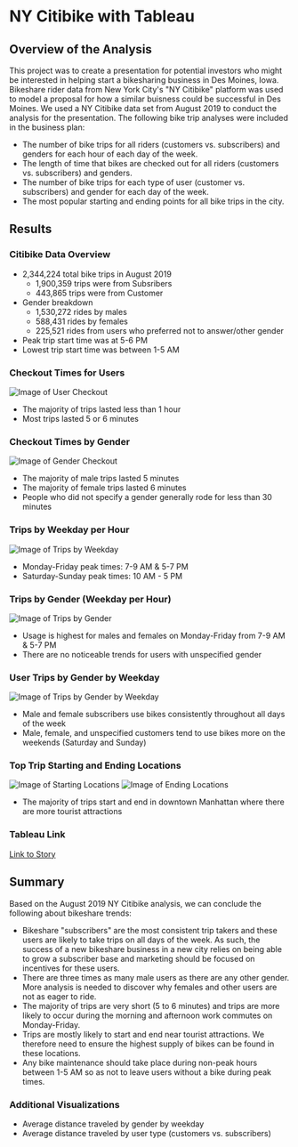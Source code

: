 # NY Citibike with Tableau

## Overview of the Analysis
This project was to create a presentation for potential investors who might be interested in helping start a bikesharing business in Des Moines, Iowa. Bikeshare rider data from New York City's "NY Citibike" platform was used to model a proposal for how a similar buisness could be successful in Des Moines. We used a NY Citibike data set from August 2019 to conduct the analysis for the presentation. The following bike trip analyses were included in the business plan:
- The number of bike trips for all riders (customers vs. subscribers) and genders for each hour of each day of the week.
- The length of time that bikes are checked out for all riders (customers vs. subscribers) and genders.
- The number of bike trips for each type of user (customer vs. subscribers) and gender for each day of the week.
- The most popular starting and ending points for all bike trips in the city.

## Results
### Citibike Data Overview
- 2,344,224 total bike trips in August 2019
  - 1,900,359 trips were from Subsribers 
  - 443,865 trips were from Customer
- Gender breakdown
  - 1,530,272 rides by males
  - 588,431 rides by females 
  - 225,521 rides from users who preferred not to answer/other gender
- Peak trip start time was at 5-6 PM
- Lowest trip start time was between 1-5 AM

### Checkout Times for Users
![Image of User Checkout](https://github.com/jpb12002/Bikesharing/blob/main/NYC%20Citibike%20Analysis%20(1).png)
- The majority of trips lasted less than 1 hour 
- Most trips lasted 5 or 6 minutes

### Checkout Times by Gender
![Image of Gender Checkout](https://github.com/jpb12002/Bikesharing/blob/main/NYC%20Citibike%20Analysis%20(2).png)
- The majority of male trips lasted 5 minutes
- The majority of female trips lasted 6 minutes
- People who did not specify a gender generally rode for less than 30 minutes

### Trips by Weekday per Hour
![Image of Trips by Weekday](https://github.com/jpb12002/Bikesharing/blob/main/NYC%20Citibike%20Analysis%20(3).png)
- Monday-Friday peak times: 7-9 AM & 5-7 PM
- Saturday-Sunday peak times: 10 AM - 5 PM

### Trips by Gender (Weekday per Hour)
![Image of Trips by Gender](https://github.com/jpb12002/Bikesharing/blob/main/NYC%20Citibike%20Analysis%20(4).png)
- Usage is highest for males and females on Monday-Friday from 7-9 AM & 5-7 PM
- There are no noticeable trends for users with unspecified gender

### User Trips by Gender by Weekday
![Image of Trips by Gender by Weekday](https://github.com/jpb12002/Bikesharing/blob/main/NYC%20Citibike%20Analysis%20(5).png)
- Male and female subscribers use bikes consistently throughout all days of the week
- Male, female, and unspecified customers tend to use bikes more on the weekends (Saturday and Sunday)

### Top Trip Starting and Ending Locations
![Image of Starting Locations](https://github.com/jpb12002/Bikesharing/blob/main/NYC%20Citibike%20Analysis%20(6).png)
![Image of Ending Locations](https://github.com/jpb12002/Bikesharing/blob/main/NYC%20Citibike%20Analysis%20(7).png)
- The majority of trips start and end in downtown Manhattan where there are more tourist attractions

### Tableau Link
[Link to Story](https://public.tableau.com/app/profile/jordan.bellucci/viz/NYCCitiBikeData2019_16272385474350/NYCCitibikeAnalysis?publish=yes)

## Summary
Based on the August 2019 NY Citibike analysis, we can conclude the following about bikeshare trends:
- Bikeshare "subscribers" are the most consistent trip takers and these users are likely to take trips on all days of the week. As such, the success of a new bikeshare business in a new city relies on being able to grow a subscriber base and marketing should be focused on incentives for these users. 
- There are three times as many male users as there are any other gender. More analysis is needed to discover why females and other users are not as eager to ride. 
- The majority of trips are very short (5 to 6 minutes) and trips are more likely to occur during the morning and afternoon work commutes on Monday-Friday. 
- Trips are mostly likely to start and end near tourist attractions. We therefore need to ensure the highest supply of bikes can be found in these locations.
- Any bike maintenance should take place during non-peak hours between 1-5 AM so as not to leave users without a bike during peak times. 

### Additional Visualizations
- Average distance traveled by gender by weekday
- Average distance traveled by user type (customers vs. subscribers)

